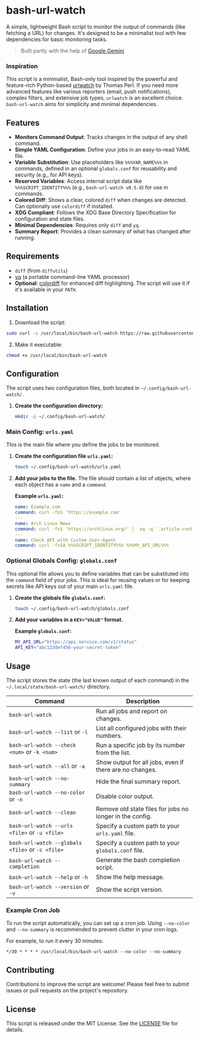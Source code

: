 # bash-url-watch

A simple, lightweight Bash script to monitor the output of commands (like fetching a URL) for changes. It's designed to be a minimalist tool with few dependencies for basic monitoring tasks.

> Built partly with the help of [Google Gemini](https://gemini.google.com)

### Inspiration

This script is a minimalist, Bash-only tool inspired by the powerful and feature-rich Python-based [urlwatch](https://github.com/thp/urlwatch) by Thomas Perl. If you need more advanced features like various reporters (email, push notifications), complex filters, and extensive job types, `urlwatch` is an excellent choice. `bash-url-watch` aims for simplicity and minimal dependencies.

## Features

- **Monitors Command Output**: Tracks changes in the output of any shell command.
- **Simple YAML Configuration**: Define your jobs in an easy-to-read YAML file.
- **Variable Substitution**: Use placeholders like `%%%VAR_NAME%%%` in commands, defined in an optional `globals.conf` for reusability and security (e.g., for API keys).
- **Reserved Variables**: Access internal script data like `%%%SCRIPT_IDENTITY%%%` (e.g., `bash-url-watch v0.5.0`) for use in commands.
- **Colored Diff**: Shows a clear, colored `diff` when changes are detected. Can optionally use `colordiff` if installed.
- **XDG Compliant**: Follows the XDG Base Directory Specification for configuration and state files.
- **Minimal Dependencies**: Requires only `diff` and `yq`.
- **Summary Report**: Provides a clean summary of what has changed after running.

## Requirements

- `diff` (from `diffutils`)
- [yq](https://github.com/mikefarah/yq/) (a portable command-line YAML processor)
- **Optional**: [colordiff](https://www.colordiff.org/) for enhanced diff highlighting. The script will use it if it's available in your `PATH`.

## Installation

1. Download the script:

```bash
sudo curl -o /usr/local/bin/bash-url-watch https://raw.githubusercontent.com/clove3am/bash-url-watch/main/bash-url-watch
```

2. Make it executable:

```bash
chmod +x /usr/local/bin/bash-url-watch
```

## Configuration

The script uses two configuration files, both located in `~/.config/bash-url-watch/`.

1. **Create the configuration directory:**

    ```bash
    mkdir -p ~/.config/bash-url-watch/
    ```

### Main Config: `urls.yaml`

This is the main file where you define the jobs to be monitored.

1. **Create the configuration file `urls.yaml`:**

    ```bash
    touch ~/.config/bash-url-watch/urls.yaml
    ```

2. **Add your jobs to the file.** The file should contain a list of objects, where each object has a `name` and a `command`.

    **Example `urls.yaml`:**

    ```yaml
    name: Example.com
    command: curl -fsS 'https://example.com'
    ---
    name: Arch Linux News
    command: curl -fsS 'https://archlinux.org/' |  xq -q '.article-content > p'
    ---
    name: Check API with Custom User-Agent
    command: curl -fsSA %%%SCRIPT_IDENTITY%%% %%%MY_API_URL%%%
    ```

### Optional Globals Config: `globals.conf`

This optional file allows you to define variables that can be substituted into the `command` field of your jobs. This is ideal for reusing values or for keeping secrets like API keys out of your main `urls.yaml` file.

1. **Create the globals file `globals.conf`:**

    ```bash
    touch ~/.config/bash-url-watch/globals.conf
    ```

2. **Add your variables in a `KEY="VALUE"` format.**

    **Example `globals.conf`:**

    ```bash
    MY_API_URL="https://api.service.com/v1/status"
    API_KEY="abc123def456-your-secret-token"
    ```

## Usage

The script stores the state (the last known output of each command) in the `~/.local/state/bash-url-watch/` directory.

| Command                                          | Description                                              |
| ------------------------------------------------ | -------------------------------------------------------- |
| `bash-url-watch`                                 | Run all jobs and report on changes.                      |
| `bash-url-watch --list` or `-l`                  | List all configured jobs with their numbers.             |
| `bash-url-watch --check <num>` or `-k <num>`     | Run a specific job by its number from the list.          |
| `bash-url-watch --all` or `-a`                   | Show output for all jobs, even if there are no changes.  |
| `bash-url-watch --no-summary`                    | Hide the final summary report.                           |
| `bash-url-watch --no-color` or `-n`              | Disable color output.                                    |
| `bash-url-watch --clean`                         | Remove old state files for jobs no longer in the config. |
| `bash-url-watch --urls <file>` or `-u <file>`    | Specify a custom path to your `urls.yaml` file.          |
| `bash-url-watch --globals <file>` or `-c <file>` | Specify a custom path to your `globals.conf` file.       |
| `bash-url-watch --completion`                    | Generate the bash completion script.                     |
| `bash-url-watch --help` or `-h`                  | Show the help message.                                   |
| `bash-url-watch --version` or `-v`               | Show the script version.                                 |

### Example Cron Job

To run the script automatically, you can set up a cron job. Using `--no-color` and `--no-summary` is recommended to prevent clutter in your cron logs.

For example, to run it every 30 minutes:

```
*/30 * * * * /usr/local/bin/bash-url-watch --no-color --no-summary
```

## Contributing

Contributions to improve the script are welcome! Please feel free to submit issues or pull requests on the project's repository.

## License

This script is released under the MIT License. See the [LICENSE](LICENSE) file for details.